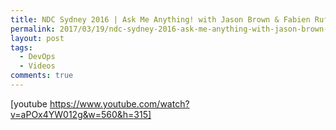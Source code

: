 ```yaml
---
title: NDC Sydney 2016 | Ask Me Anything! with Jason Brown & Fabien Ruffin (Continuous Delivery)
permalink: 2017/03/19/ndc-sydney-2016-ask-me-anything-with-jason-brown-fabien-ruffin-continuous-delivery/
layout: post
tags:
  - DevOps
  - Videos
comments: true
---
```


[youtube https://www.youtube.com/watch?v=aPOx4YW012g&w=560&h=315]

